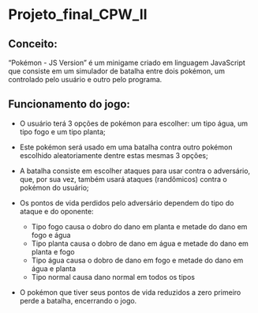 # Projeto_final_CPW_II

## Conceito:
“Pokémon - JS Version” é um minigame criado em linguagem JavaScript que consiste em um simulador de batalha entre dois pokémon, um controlado pelo usuário e outro pelo programa.

## Funcionamento do jogo:
- O usuário terá 3 opções de pokémon para escolher: um tipo água, um tipo fogo e um tipo planta;
- Este pokémon será usado em uma batalha contra outro pokémon escolhido aleatoriamente dentre estas mesmas 3 opções;
- A batalha consiste em escolher ataques para usar contra o adversário, que, por sua vez, também usará ataques (randômicos) contra o pokémon do usuário;
- Os pontos de vida perdidos pelo adversário dependem do tipo do ataque e do oponente:

  - Tipo fogo causa o dobro do dano em planta e metade do dano em fogo e água
  - Tipo planta causa o dobro de dano em água e metade do dano em planta e fogo
  - Tipo água causa o dobro de dano em fogo e metade do dano em água e planta
  - Tipo normal causa dano normal em todos os tipos

- O pokémon que tiver seus pontos de vida reduzidos a zero primeiro perde a batalha, encerrando o jogo.



